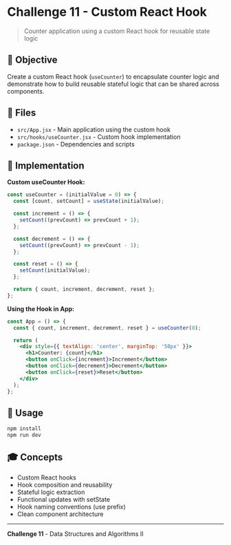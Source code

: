 # Challenge 11 - Custom React Hook

> Counter application using a custom React hook for reusable state logic

## 🎯 Objective

Create a custom React hook (`useCounter`) to encapsulate counter logic and demonstrate how to build reusable stateful logic that can be shared across components.

## 📁 Files

- `src/App.jsx` - Main application using the custom hook
- `src/hooks/useCounter.jsx` - Custom hook implementation
- `package.json` - Dependencies and scripts

## 🔧 Implementation

**Custom useCounter Hook:**

```jsx
const useCounter = (initialValue = 0) => {
  const [count, setCount] = useState(initialValue);

  const increment = () => {
    setCount((prevCount) => prevCount + 1);
  };

  const decrement = () => {
    setCount((prevCount) => prevCount - 1);
  };

  const reset = () => {
    setCount(initialValue);
  };

  return { count, increment, decrement, reset };
};
```

**Using the Hook in App:**

```jsx
const App = () => {
  const { count, increment, decrement, reset } = useCounter(0);

  return (
    <div style={{ textAlign: 'center', marginTop: '50px' }}>
      <h1>Counter: {count}</h1>
      <button onClick={increment}>Increment</button>
      <button onClick={decrement}>Decrement</button>
      <button onClick={reset}>Reset</button>
    </div>
  );
};
```

## 🚀 Usage

```bash
npm install
npm run dev
```

## 🎓 Concepts

- Custom React hooks
- Hook composition and reusability
- Stateful logic extraction
- Functional updates with setState
- Hook naming conventions (use prefix)
- Clean component architecture

---

**Challenge 11** - Data Structures and Algorithms II
